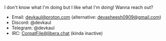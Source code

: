 I don't know what I'm doing but I like what I'm doing!
Wanna reach out?
- Email: devkaul@proton.com (alternative: devasheesh0909@gmail.com)
- Discord: @devkaul
- Telegram: @devkaul
- IRC: CorpatFile@libera.chat (kinda inactive)

